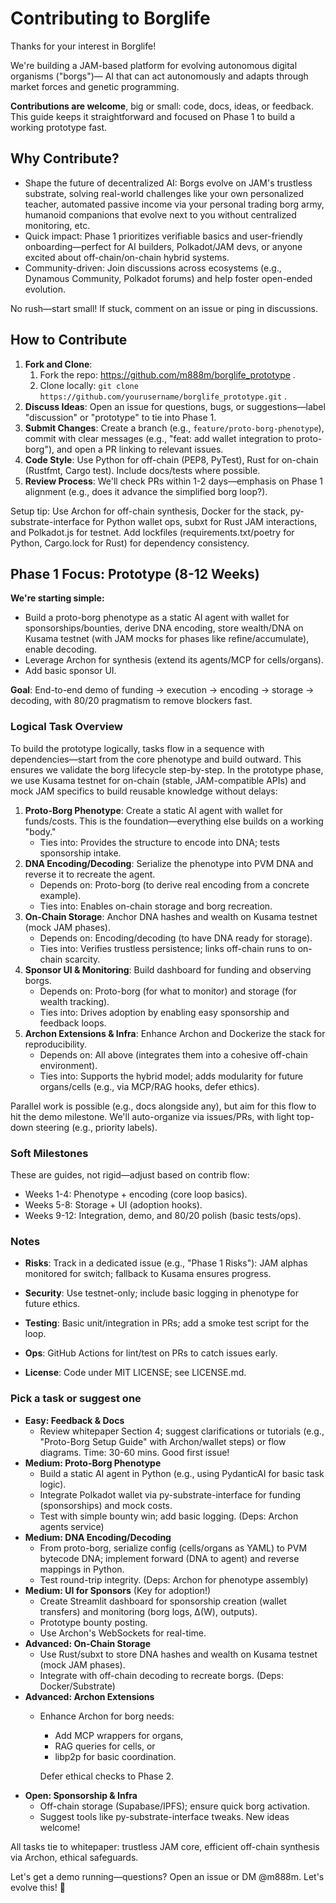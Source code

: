 # Contributing to Borglife

Thanks for your interest in Borglife! 

We're building a JAM-based platform for evolving autonomous digital organisms ("borgs")— AI that can act autonomously and adapts through market forces and genetic programming. 

**Contributions are welcome**, big or small: code, docs, ideas, or feedback. 
This guide keeps it straightforward and focused on Phase 1 to build a working prototype fast.

## Why Contribute?

- Shape the future of decentralized AI: Borgs evolve on JAM's trustless substrate, solving real-world challenges like your own personalized teacher, automated passive income via your personal trading borg army, humanoid companions that evolve next to you without centralized monitoring, etc.
- Quick impact: Phase 1 prioritizes verifiable basics and user-friendly onboarding—perfect for AI builders, Polkadot/JAM devs, or anyone excited about off-chain/on-chain hybrid systems.
- Community-driven: Join discussions across ecosystems (e.g., Dynamous Community, Polkadot forums) and help foster open-ended evolution.

No rush—start small! If stuck, comment on an issue or ping in discussions.

## How to Contribute

1. **Fork and Clone**:
   1. Fork the repo: <https://github.com/m888m/borglife_prototype> .
   2. Clone locally:
   `git clone https://github.com/yourusername/borglife_prototype.git` .
2. **Discuss Ideas**: Open an issue for questions, bugs, or suggestions—label "discussion" or "prototype" to tie into Phase 1.
3. **Submit Changes**: Create a branch (e.g., `feature/proto-borg-phenotype`), commit with clear messages (e.g., "feat: add wallet integration to proto-borg"), and open a PR linking to relevant issues.
4. **Code Style**: Use Python for off-chain (PEP8, PyTest), Rust for on-chain (Rustfmt, Cargo test). Include docs/tests where possible.
5. **Review Process**: We'll check PRs within 1-2 days—emphasis on Phase 1 alignment (e.g., does it advance the simplified borg loop?).

Setup tip: Use Archon for off-chain synthesis[](https://github.com/coleam00/archon), Docker for the stack, py-substrate-interface for Python wallet ops, subxt for Rust JAM interactions, and Polkadot.js for testnet. Add lockfiles (requirements.txt/poetry for Python, Cargo.lock for Rust) for dependency consistency.

## Phase 1 Focus: Prototype (8-12 Weeks)

**We're starting simple:**

- Build a proto-borg phenotype as a static AI agent with wallet for sponsorships/bounties, derive DNA encoding, store wealth/DNA on Kusama testnet (with JAM mocks for phases like refine/accumulate), enable decoding.
- Leverage Archon for synthesis (extend its agents/MCP for cells/organs).
- Add basic sponsor UI.
  
**Goal**:
End-to-end demo of funding → execution → encoding → storage → decoding, with 80/20 pragmatism to remove blockers fast.

### Logical Task Overview

To build the prototype logically, tasks flow in a sequence with dependencies—start from the core phenotype and build outward.
This ensures we validate the borg lifecycle step-by-step.
In the prototype phase, we use Kusama testnet for on-chain (stable, JAM-compatible APIs) and mock JAM specifics to build reusable knowledge without delays:

1. **Proto-Borg Phenotype**:  Create a static AI agent with wallet for funds/costs. This is the foundation—everything else builds on a working "body."
   - Ties into: Provides the structure to encode into DNA; tests sponsorship intake.
2. **DNA Encoding/Decoding**: Serialize the phenotype into PVM DNA and reverse it to recreate the agent.
   - Depends on: Proto-borg (to derive real encoding from a concrete example).
   - Ties into: Enables on-chain storage and borg recreation.
3. **On-Chain Storage**: Anchor DNA hashes and wealth on Kusama testnet (mock JAM phases).
   - Depends on: Encoding/decoding (to have DNA ready for storage).
   - Ties into: Verifies trustless persistence; links off-chain runs to on-chain scarcity.
4. **Sponsor UI & Monitoring**: Build dashboard for funding and observing borgs.
   - Depends on: Proto-borg (for what to monitor) and storage (for wealth tracking).
   - Ties into: Drives adoption by enabling easy sponsorship and feedback loops.
5. **Archon Extensions & Infra**: Enhance Archon and Dockerize the stack for reproducibility.
   - Depends on: All above (integrates them into a cohesive off-chain environment).
   - Ties into: Supports the hybrid model; adds modularity for future organs/cells (e.g., via MCP/RAG hooks, defer ethics).

Parallel work is possible (e.g., docs alongside any), but aim for this flow to hit the demo milestone. We'll auto-organize via issues/PRs, with light top-down steering (e.g., priority labels).

### Soft Milestones

These are guides, not rigid—adjust based on contrib flow:

- Weeks 1-4: Phenotype + encoding (core loop basics).
- Weeks 5-8: Storage + UI (adoption hooks).
- Weeks 9-12: Integration, demo, and 80/20 polish (basic tests/ops).

### Notes

- **Risks**: Track in a dedicated issue (e.g., "Phase 1 Risks"): JAM alphas monitored for switch; fallback to Kusama ensures progress.
- **Security**: Use testnet-only; include basic logging in phenotype for future ethics.
- **Testing**: Basic unit/integration in PRs; add a smoke test script for the loop.
- **Ops**: GitHub Actions for lint/test on PRs to catch issues early.

- **License**: Code under MIT LICENSE; see LICENSE.md.

### Pick a task or suggest one

- **Easy: Feedback & Docs**
  - Review whitepaper Section 4; suggest clarifications or tutorials (e.g., "Proto-Borg Setup Guide" with Archon/wallet steps) or flow diagrams. Time: 30-60 mins. Good first issue!
- **Medium: Proto-Borg Phenotype**
  - Build a static AI agent in Python (e.g., using PydanticAI for basic task logic).
  - Integrate Polkadot wallet via py-substrate-interface for funding (sponsorships) and mock costs.
  - Test with simple bounty win; add basic logging. (Deps: Archon agents service)
- **Medium: DNA Encoding/Decoding**
  - From proto-borg, serialize config (cells/organs as YAML) to PVM bytecode DNA; implement forward (DNA to agent) and reverse mappings in Python.
  - Test round-trip integrity. (Deps: Archon for phenotype assembly)
- **Medium: UI for Sponsors** (Key for adoption!)
  - Create Streamlit dashboard for sponsorship creation (wallet transfers) and monitoring (borg logs, Δ(W), outputs).
  - Prototype bounty posting.
  - Use Archon's WebSockets for real-time.
- **Advanced: On-Chain Storage**
  - Use Rust/subxt to store DNA hashes and wealth on Kusama testnet (mock JAM phases).
  - Integrate with off-chain decoding to recreate borgs. (Deps: Docker/Substrate)
- **Advanced: Archon Extensions**
  - Enhance Archon for borg needs:
    - Add MCP wrappers for organs,
    - RAG queries for cells, or
    - libp2p for basic coordination.

    Defer ethical checks to Phase 2.
- **Open: Sponsorship & Infra**
  - Off-chain storage (Supabase/IPFS); ensure quick borg activation.
  - Suggest tools like py-substrate-interface tweaks. New ideas welcome!

All tasks tie to whitepaper: trustless JAM core, efficient off-chain synthesis via Archon, ethical safeguards. 

Let's get a demo running—questions? Open an issue or DM @m888m. 
Let's evolve this! 🚀
